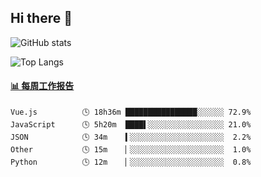 ## Hi there 👋

![GitHub stats](https://github-readme-stats.orilight.top/api?username=orilights)

![Top Langs](https://github-readme-stats.orilight.top/api/top-langs/?username=orilights&layout=compact)

<!-- waka-box start -->
#### <a href="https://gist.github.com/92c8d5b388768c10efcba86e82b7c4fb" target="_blank">📊 每周工作报告</a>
```text
Vue.js          🕓 18h36m ████████████████░░░░░░ 72.9%
JavaScript      🕓 5h20m  ████▌░░░░░░░░░░░░░░░░░ 21.0%
JSON            🕓 34m    ▍░░░░░░░░░░░░░░░░░░░░░  2.2%
Other           🕓 15m    ▏░░░░░░░░░░░░░░░░░░░░░  1.0%
Python          🕓 12m    ▏░░░░░░░░░░░░░░░░░░░░░  0.8%
```
<!-- Powered by https://github.com/journey-ad/waka-box-go . -->
<!-- waka-box end -->
